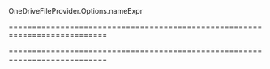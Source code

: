 <!--id-->OneDriveFileProvider.Options.nameExpr<!--/id-->
===========================================================================
<!--hidden--><!--/hidden-->
===========================================================================

<!--shortDescription-->

<!--/shortDescription-->

<!--fullDescription-->

<!--/fullDescription-->